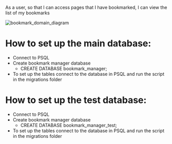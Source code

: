 As a user,
so that I can access pages that I have bookmarked,
I can view the list of my bookmarks

![bookmark_domain_diagram](https://github.com/makersacademy/course/blob/main/bookmark_manager/images/bookmark_manager_1.png)

# How to set up the main database:
  - Connect to PSQL
  - Create bookmark manager database
    - CREATE DATABASE bookmark_manager;
  - To set up the tables connect to the database in PSQL and run the script in the migrations folder

  # How to set up the test database:
  - Connect to PSQL
  - Create bookmark manager database
    - CREATE DATABASE bookmark_manager_test;
  - To set up the tables connect to the database in PSQL and run the script in the migrations folder